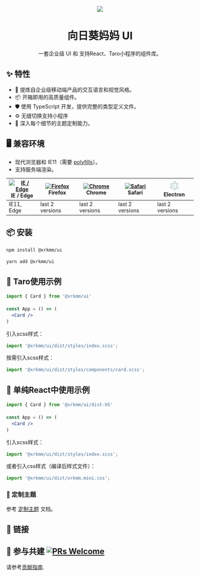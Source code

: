 <!--
 * @Description:
 * @Author: zhoulong.yang
 * @Date: 2021-06-10 18:57:24
 * @LastEditors: zhoulong.yang
 * @LastEditTime: 2021-06-11 10:23:20
-->
<p align="center">
  <a href="https://ant.design">
    <img width="200" src="https://assets.xrkmm.cn/u/3202028/f7ae6e50-7336-4233-aa44-ee9f2d2e83dc.png">
  </a>
</p>

<h1 align="center">向日葵妈妈 UI</h1>

<div align="center">

一套企业级 UI 和 支持React、Taro小程序的组件库。

</div>

## ✨ 特性

- 🌈 提炼自企业级移动端产品的交互语言和视觉风格。
- 📦 开箱即用的高质量组件。
- 🛡 使用 TypeScript 开发，提供完整的类型定义文件。
- ⚙️ 无缝切换支持小程序
- 🎨 深入每个细节的主题定制能力。

## 🖥 兼容环境

- 现代浏览器和 IE11（需要 [polyfills](https://ant.design/docs/react/getting-started-cn#兼容性)）。
- 支持服务端渲染。

| [<img src="https://raw.githubusercontent.com/alrra/browser-logos/master/src/edge/edge_48x48.png" alt="IE / Edge" width="24px" height="24px" />](http://godban.github.io/browsers-support-badges/)<br>IE / Edge | [<img src="https://raw.githubusercontent.com/alrra/browser-logos/master/src/firefox/firefox_48x48.png" alt="Firefox" width="24px" height="24px" />](http://godban.github.io/browsers-support-badges/)<br>Firefox | [<img src="https://raw.githubusercontent.com/alrra/browser-logos/master/src/chrome/chrome_48x48.png" alt="Chrome" width="24px" height="24px" />](http://godban.github.io/browsers-support-badges/)<br>Chrome | [<img src="https://raw.githubusercontent.com/alrra/browser-logos/master/src/safari/safari_48x48.png" alt="Safari" width="24px" height="24px" />](http://godban.github.io/browsers-support-badges/)<br>Safari | [<img src="https://raw.githubusercontent.com/alrra/browser-logos/master/src/electron/electron_48x48.png" alt="Electron" width="24px" height="24px" />](http://godban.github.io/browsers-support-badges/)<br>Electron |
| --- | --- | --- | --- | --- |
| IE11, Edge | last 2 versions | last 2 versions | last 2 versions | last 2 versions |

## 📦 安装

```bash
npm install @xrkmm/ui
```

```bash
yarn add @xrkmm/ui
```

## 🔨 Taro使用示例

```jsx
import { Card } from '@xrkmm/ui'

const App = () => (
  <Card />
)
```

引入scss样式：

```jsx
import '@xrkmm/ui/dist/styles/index.scss';
```

按需引入scss样式：

```jsx
import '@xrkmm/ui/dist/styles/components/card.scss';
```

## 🔨 单纯React中使用示例

```jsx
import { Card } from '@xrkmm/ui/dist-h5'

const App = () => (
  <Card />
)
```

引入scss样式：

```jsx
import '@xrkmm/ui/dist/styles/index.scss';
```

或者引入css样式（编译后样式文件）：

```jsx
import '@xrkmm/ui/dist/xrkmm.mini.css';
```

### 🌈 定制主题

参考 [定制主题]() 文档。



## 🔗 链接



## 🤝 参与共建 [![PRs Welcome](https://img.shields.io/badge/PRs-welcome-brightgreen.svg?style=flat-square)](http://makeapullrequest.com)

请参考[贡献指南](/PUBLISH.md).
